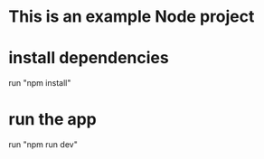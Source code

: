 # This is an example Node project
# install dependencies
run "npm install"
# run the app
run "npm run dev" 
